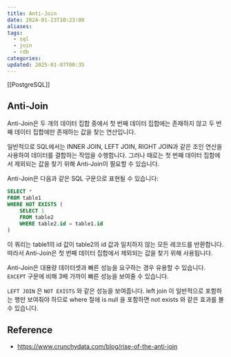 ```yaml
---
title: Anti-Join
date: 2024-01-23T10:23:00
aliases: 
tags:
  - sql
  - join
  - rdb
categories: 
updated: 2025-01-07T00:35
---
```


[[PostgreSQL]]

## Anti-Join

Anti-Join은 두 개의 데이터 집합 중에서 첫 번째 데이터 집합에는 존재하지 않고 두 번째 데이터 집합에만 존재하는 값을 찾는 연산입니다.

일반적으로 SQL에서는 INNER JOIN, LEFT JOIN, RIGHT JOIN과 같은 조인 연산을 사용하여 데이터를 결합하는 작업을 수행합니다. 그러나 때로는 첫 번째 데이터 집합에서 제외되는 값을 찾기 위해 Anti-Join이 필요할 수 있습니다.

Anti-Join은 다음과 같은 SQL 구문으로 표현될 수 있습니다:

```sql
SELECT *
FROM table1
WHERE NOT EXISTS (
    SELECT 1
    FROM table2
    WHERE table2.id = table1.id
)
```

이 쿼리는 table1의 id 값이 table2의 id 값과 일치하지 않는 모든 레코드를 반환합니다. 따라서 Anti-Join은 첫 번째 데이터 집합에서 제외되는 값을 찾기 위해 사용됩니다.

Anti-Join은 대용량 데이터셋과 빠른 성능을 요구하는 경우 유용할 수 있습니다. `EXCEPT` 구문에 비해 3배 가까이 빠른 성능을 보여줄 수 있습니다.

`LEFT JOIN` 은 `NOT EXISTS` 와 같은 성능을 보여줍니다. left join 이 일반적으로 포함하는 행만 보여줘야 하므로 where 절에 is null 을 포함하면 not exists 와 같은 효과를 볼 수 있습니다.

## Reference

- https://www.crunchydata.com/blog/rise-of-the-anti-join
